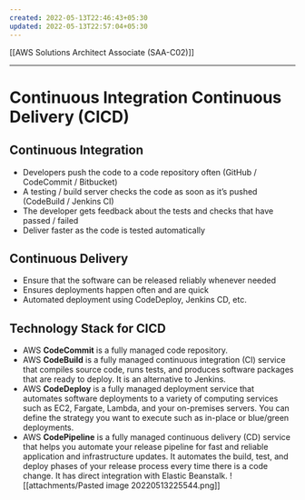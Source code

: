 ```yaml
---
created: 2022-05-13T22:46:43+05:30
updated: 2022-05-13T22:57:04+05:30
---
```

[[AWS Solutions Architect Associate (SAA-C02)]]

---
# Continuous Integration Continuous Delivery (CICD)

## Continuous Integration
-   Developers push the code to a code repository often (GitHub / CodeCommit / Bitbucket)
-   A testing / build server checks the code as soon as it’s pushed (CodeBuild / Jenkins CI)
-   The developer gets feedback about the tests and checks that have passed / failed
-   Deliver faster as the code is tested automatically

## Continuous Delivery
-   Ensure that the software can be released reliably whenever needed
-   Ensures deployments happen often and are quick
-   Automated deployment using CodeDeploy, Jenkins CD, etc.

## Technology Stack for CICD
- AWS **CodeCommit** is a fully managed code repository.
-   AWS **CodeBuild** is a fully managed continuous integration (CI) service that compiles source code, runs tests, and produces software packages that are ready to deploy. It is an alternative to Jenkins.
-   AWS **CodeDeploy** is a fully managed deployment service that automates software deployments to a variety of computing services such as EC2, Fargate, Lambda, and your on-premises servers. You can define the strategy you want to execute such as in-place or blue/green deployments.
-   AWS **CodePipeline** is a fully managed continuous delivery (CD) service that helps you automate your release pipeline for fast and reliable application and infrastructure updates. It automates the build, test, and deploy phases of your release process every time there is a code change. It has direct integration with Elastic Beanstalk.
![[attachments/Pasted image 20220513225544.png]]